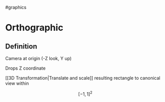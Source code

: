 #graphics 

# Orthographic

## Definition

Camera at origin (-Z look, Y up)

Drops Z coordinate


[[3D Transformation|Translate and scale]] resulting rectangle to canonical view within 

$$[-1, 1]^2$$
